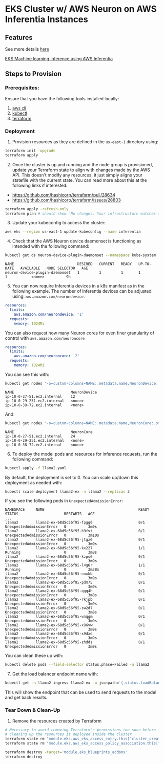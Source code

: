 # EKS Cluster w/ AWS Neuron on AWS Inferentia Instances

## Features

See more details [here](https://awsdocs-neuron.readthedocs-hosted.com/en/latest/containers/index.html?tutorials%2Ftutorial-k8s.html=)

[EKS Machine learning inference using AWS Inferentia](https://docs.aws.amazon.com/eks/latest/userguide/inferentia-support.html)

## Steps to Provision

### Prerequisites:

Ensure that you have the following tools installed locally:

1. [aws cli](https://docs.aws.amazon.com/cli/latest/userguide/install-cliv2.html)
2. [kubectl](https://Kubernetes.io/docs/tasks/tools/)
3. [terraform](https://learn.hashicorp.com/tutorials/terraform/install-cli)

### Deployment

1. Provision resources as they are defined in the `us-east-1` directory using:

```sh
terraform init -upgrade
terraform apply
```

2. Once the cluster is up and running and the node group is provisioned, update your Terraform state to align with changes made by the AWS API. This doesn't modify any resources, it just simply aligns your statefile with the current state. You can read more about this at the following links if interested:

- https://github.com/hashicorp/terraform/pull/28634
- https://github.com/hashicorp/terraform/issues/28803

```sh
terraform apply -refresh-only
terraform plan # should show `No changes. Your infrastructure matches the configuration.`
```

3. Update your kubeconfig to access the cluster:

```sh
aws eks --region us-east-1 update-kubeconfig --name inferentia
```

4. Check that the AWS Neuron device daemonset is functioning as intended with the following command:

```sh
kubectl get ds neuron-device-plugin-daemonset --namespace kube-system
```

```text
NAME                             DESIRED   CURRENT   READY   UP-TO-DATE   AVAILABLE   NODE SELECTOR   AGE
neuron-device-plugin-daemonset   1         1         1       1            1           <none>          9h
```

5. You can now require Inferentia devices in a k8s manifest as in the following example. The number of Inferentia devices can be adjusted using `aws.amazon.com/neurondevice`:

```yaml
resources:
  limits:
    aws.amazon.com/neurondevice: '1'
  requests:
    memory: 1024Mi
```


You can also request how many Neuron cores for even finer granularity of control with `aws.amazon.com/neuroncore`

```yaml
resources:
  limits:
    aws.amazon.com/neuroncore: '2'
  requests:
    memory: 1024Mi
```

You can see this with:

```sh
kubectl get nodes "-o=custom-columns=NAME:.metadata.name,NeuronDevice:.status.allocatable.aws\.amazon\.com/neurondevice"
```

```text
NAME                          NeuronDevice
ip-10-0-27-51.ec2.internal    12
ip-10-0-29-251.ec2.internal   <none>
ip-10-0-38-72.ec2.internal    <none>
```

And:

```sh
kubectl get nodes "-o=custom-columns=NAME:.metadata.name,NeuronCore:.status.allocatable.aws\.amazon\.com/neuroncore"
```

```text
NAME                          NeuronCore
ip-10-0-27-51.ec2.internal    24
ip-10-0-29-251.ec2.internal   <none>
ip-10-0-38-72.ec2.internal    <none>
```

6. To deploy the model pods and resources for inference requests, run the following command:

```sh
kubectl apply -f llama2.yaml
```

By default, the deployment is set to 0. You can scale up/down this deployment as needed with:

```sh
kubectl scale deployment llama2-ex -n llama2 --replicas 3
```

If you see the following pods in `UnexpectedAdmissionError`:

```text
NAMESPACE     NAME                                           READY   STATUS                     RESTARTS   AGE
...
llama2        llama2-ex-68d5c56f95-fpgg6                     0/1     UnexpectedAdmissionError   0          3m9s
llama2        llama2-ex-68d5c56f95-h9fvt                     0/1     UnexpectedAdmissionError   0          3m10s
llama2        llama2-ex-68d5c56f95-jtgz6                     0/1     UnexpectedAdmissionError   0          3m9s
llama2        llama2-ex-68d5c56f95-kx227                     1/1     Running                    0          3m8s
llama2        llama2-ex-68d5c56f95-kzps6                     0/1     UnexpectedAdmissionError   0          3m9s
llama2        llama2-ex-68d5c56f95-l4g6r                     1/1     Running                    0          2m38s
llama2        llama2-ex-68d5c56f95-nnxkb                     0/1     UnexpectedAdmissionError   0          3m9s
llama2        llama2-ex-68d5c56f95-pdm75                     0/1     UnexpectedAdmissionError   0          3m9s
llama2        llama2-ex-68d5c56f95-qqq4h                     0/1     UnexpectedAdmissionError   0          3m8s
llama2        llama2-ex-68d5c56f95-rkjpb                     0/1     UnexpectedAdmissionError   0          3m9s
llama2        llama2-ex-68d5c56f95-sw2d7                     0/1     UnexpectedAdmissionError   0          3m8s
llama2        llama2-ex-68d5c56f95-wnqgm                     0/1     UnexpectedAdmissionError   0          3m9s
llama2        llama2-ex-68d5c56f95-x86vw                     0/1     UnexpectedAdmissionError   0          3m9s
llama2        llama2-ex-68d5c56f95-x9dxd                     0/1     UnexpectedAdmissionError   0          3m9s
llama2        llama2-ex-68d5c56f95-zhdds                     0/1     UnexpectedAdmissionError   0          3m9s
```

You can clean these up with:

```sh
kubectl delete pods --field-selector status.phase=Failed -n llama2
```

7. Get the load balancer endpoint name with:

```sh
kubectl get -n llama2 ingress llama2-ex -o jsonpath='{.status.loadBalancer.ingress[0].hostname}'
```

This will show the endpoint that can be used to send requests to the model and get back results.

### Tear Down & Clean-Up

1. Remove the resources created by Terraform

```sh
# Necessary to avoid removing Terraform's permissions too soon before its finished
# cleaning up the resources it deployed inside the cluster
terraform state rm 'module.eks.aws_eks_access_entry.this["cluster_creator"]' || true
terraform state rm 'module.eks.aws_eks_access_policy_association.this["cluster_creator_admin"]' || true

terraform destroy -target='module.eks_blueprints_addons'
terraform destroy
```
